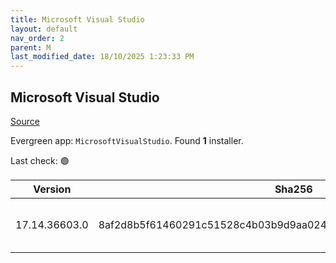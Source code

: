 ```yaml
---
title: Microsoft Visual Studio
layout: default
nav_order: 2
parent: M
last_modified_date: 18/10/2025 1:23:33 PM
---
```


## Microsoft Visual Studio

[Source](https://visualstudio.microsoft.com/)

Evergreen app: `MicrosoftVisualStudio`. Found **1** installer.

Last check: 🟢

| Version       | Sha256                                                           | Size    | URI                                                                                                                                                                                                                                                                                                                                                      |
| ------------- | ---------------------------------------------------------------- | ------- | -------------------------------------------------------------------------------------------------------------------------------------------------------------------------------------------------------------------------------------------------------------------------------------------------------------------------------------------------------- |
| 17.14.36603.0 | 8af2d8b5f61460291c51528c4b03b9d9aa0244eadfee40c8101f6ae5c850582e | 4461440 | [https://download.visualstudio.microsoft.com/download/pr/5967a899-96aa-47e2-a7c5-1b7192f292ee/8af2d8b5f61460291c51528c4b03b9d9aa0244eadfee40c8101f6ae5c850582e/vs_Setup.exe](https://download.visualstudio.microsoft.com/download/pr/5967a899-96aa-47e2-a7c5-1b7192f292ee/8af2d8b5f61460291c51528c4b03b9d9aa0244eadfee40c8101f6ae5c850582e/vs_Setup.exe) |

